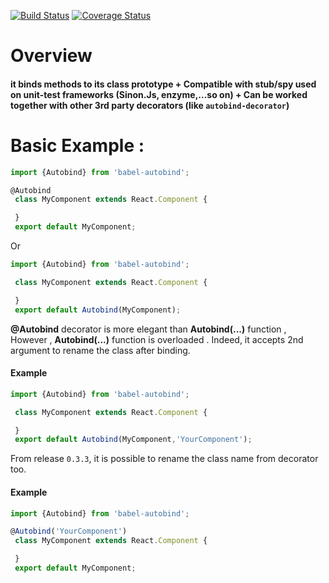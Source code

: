 [![Build Status](https://travis-ci.org/abdennour/babel-autobind.svg?branch=master)](https://travis-ci.org/abdennour/babel-autobind)
[![Coverage Status](https://coveralls.io/repos/github/abdennour/babel-autobind/badge.svg?branch=master)](https://coveralls.io/github/abdennour/babel-autobind?branch=master)

# Overview

#### it binds methods  to its class prototype + Compatible with stub/spy used on unit-test frameworks (Sinon.Js, enzyme,...so on) + Can be worked together with other 3rd party decorators (like `autobind-decorator`)


# Basic Example :

```js
import {Autobind} from 'babel-autobind';

@Autobind
 class MyComponent extends React.Component {

 }
 export default MyComponent;
```

Or

```js
import {Autobind} from 'babel-autobind';

 class MyComponent extends React.Component {

 }
 export default Autobind(MyComponent);
```


**@Autobind** decorator is more elegant  than **Autobind(...)** function , However ,  **Autobind(...)** function is overloaded . Indeed, it accepts 2nd argument to rename the class after binding.

#### Example

```js
import {Autobind} from 'babel-autobind';

 class MyComponent extends React.Component {

 }
 export default Autobind(MyComponent,'YourComponent');
```

From release `0.3.3`, it is possible to rename the class name from decorator too.

#### Example

```js
import {Autobind} from 'babel-autobind';

@Autobind('YourComponent')
 class MyComponent extends React.Component {

 }
 export default MyComponent;
```
